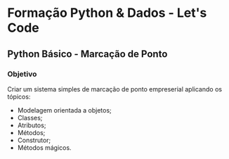 # Formação Python & Dados - Let's Code 

## Python Básico - Marcação de Ponto

### Objetivo
Criar um sistema simples de marcação de ponto empreserial aplicando os tópicos:
- Modelagem orientada a objetos;
- Classes;
- Atributos;
- Métodos;
- Construtor;
- Métodos mágicos.
